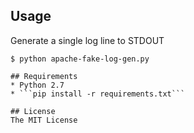
## Usage

Generate a single log line to STDOUT
```
$ python apache-fake-log-gen.py  

## Requirements
* Python 2.7
* ```pip install -r requirements.txt```

## License
The MIT License
